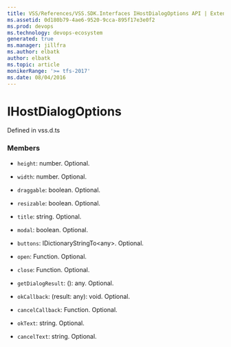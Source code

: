 ```yaml
---
title: VSS/References/VSS.SDK.Interfaces IHostDialogOptions API | Extensions for Azure DevOps Services
ms.assetid: 0d180b79-4ae6-9520-9cca-895f17e3e0f2
ms.prod: devops
ms.technology: devops-ecosystem
generated: true
ms.manager: jillfra
ms.author: elbatk
author: elbatk
ms.topic: article
monikerRange: '>= tfs-2017'
ms.date: 08/04/2016
---
```


# IHostDialogOptions

Defined in vss.d.ts



### Members

* `height`: number. Optional. 

* `width`: number. Optional. 

* `draggable`: boolean. Optional. 

* `resizable`: boolean. Optional. 

* `title`: string. Optional. 

* `modal`: boolean. Optional. 

* `buttons`: IDictionaryStringTo&lt;any&gt;. Optional. 

* `open`: Function. Optional. 

* `close`: Function. Optional. 

* `getDialogResult`: (): any. Optional. 

* `okCallback`: (result: any): void. Optional. 

* `cancelCallback`: Function. Optional. 

* `okText`: string. Optional. 

* `cancelText`: string. Optional. 

